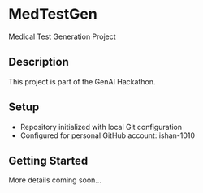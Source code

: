 # MedTestGen

Medical Test Generation Project

## Description
This project is part of the GenAI Hackathon.

## Setup
- Repository initialized with local Git configuration
- Configured for personal GitHub account: ishan-1010

## Getting Started
More details coming soon...
